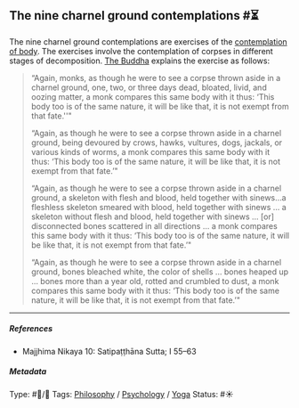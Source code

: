## The nine charnel ground contemplations  #⏳

The nine charnel ground contemplations are exercises of the [contemplation of body](Contemplation%20of%20body.md). The exercises involve the contemplation of corpses in different stages of decomposition. [The Buddha]() explains the exercise as follows:

 > 
 > “Again, monks, as though he were to see a corpse thrown aside in a charnel ground, one, two, or three days dead, bloated, livid, and oozing matter, a monk compares this same body with it thus: ‘This body too is of the same nature, it will be like that, it is not exempt from that fate.''"
 > 
 > “Again, as though he were to see a corpse thrown aside in a charnel ground, being devoured by crows, hawks, vultures, dogs, jackals, or various kinds of worms, a monk compares this same body with it thus: ‘This body too is of the same nature, it will be like that, it is not exempt from that fate.’"
 > 
 > “Again, as though he were to see a corpse thrown aside in a charnel ground, a skeleton with flesh and blood, held together with sinews…a fleshless skeleton smeared with blood, held together with sinews … a skeleton without flesh and blood, held together with sinews … \[or\] disconnected bones scattered in all directions ...  a monk compares this same body with it thus: ‘This body too is of the same nature, it will be like that, it is not exempt from that fate.’"
 > 
 > “Again, as though he were to see a corpse thrown aside in a charnel ground, bones bleached white, the color of shells … bones heaped up … bones more than a year old, rotted and crumbled to dust, a monk compares this same body with it thus: ‘This body too is of the same nature, it will be like that, it is not exempt from that fate.’"

---

##### References

* Majjhima Nikaya 10: Satipaṭṭhāna Sutta; I 55–63

##### Metadata

Type: #🔵/🔵 
Tags: [Philosophy](Philosophy.md) / [Psychology](Psychology.md) / [Yoga](Yoga.md)
Status: #☀️ 
